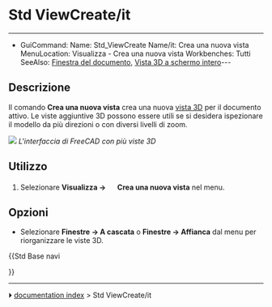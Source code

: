 # Std ViewCreate/it
---
- GuiCommand:   Name: Std_ViewCreate   Name/it: Crea una nuova vista   MenuLocation: Visualizza - Crea una nuova vista   Workbenches: Tutti   SeeAlso: [Finestra del documento](Std_ViewDockUndockFullscreen/it.md), [Vista 3D a schermo intero](Std_ViewFullscreen/it.md)---



## Descrizione

Il comando **Crea una nuova vista** crea una nuova [vista 3D](3D_view/it.md) per il documento attivo. Le viste aggiuntive 3D possono essere utili se si desidera ispezionare il modello da più direzioni o con diversi livelli di zoom.

![](images/ViewCreate1.png ) 
*L'interfaccia di FreeCAD con più viste 3D*



## Utilizzo

1.  Selezionare **Visualizza → <img src="images/Std_ViewCreate.svg" width=16px> Crea una nuova vista** nel menu.



## Opzioni

-   Selezionare **Finestre → A cascata** o **Finestre → Affianca** dal menu per riorganizzare le viste 3D.





{{Std Base navi

}}



---
⏵ [documentation index](../README.md) > Std ViewCreate/it
